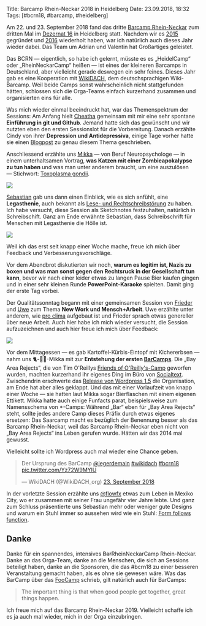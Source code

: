 Title: Barcamp Rhein-Neckar 2018 in Heidelberg
Date: 23.09.2018, 18:32
Tags: [#bcrn18, #barcamp, #heidelberg]

Am 22. und 23. September 2018 fand das dritte [Barcamp Rhein-Neckar](https://barcamp-rhein-neckar.de) zum dritten Mal im [Dezernat 16](http://www.dezernat16.de) in Heidelberg statt. Nachdem wir es [2015](/2015/bcrn15/) gegründet und [2016](/2016/barcamp-rhein-neckar-2016-in-heidelberg/) wiederholt haben, war ich natürlich auch dieses Jahr wieder dabei. Das Team um Adrian und Valentin hat Großartiges geleistet.

Das BCRN — eigentlich, so habe ich gelernt, müsste es es „HeidelCamp“ oder „RheinNeckarCamp“ heißen — ist eines der kleineren Barcamps in Deutschland, aber vielleicht gerade deswegen ein sehr feines. Dieses Jahr gab es eine Kooperation mit [WikiDACH](https://de.wikipedia.org/wiki/Wikipedia:WikiDACH/2018), dem deutschsprachigen Wiki-Barcamp. Weil beide Camps sonst wahrscheinlich nicht stattgefunden hätten, schlossen sich die Orga-Teams einfach kurzerhand zusammen und organisierten eins für alle.

Was mich wieder einmal beeindruckt hat, war das Themenspektrum der Sessions: Am Anfang hielt [Cheatha](https://chaos.social/@cheatha) gemeinsam mit mir eine sehr spontane **Einführung in git und Github**. Jemand hatte sich das gewünscht und wir nutzten eben den ersten Sessionslot für die Vorbereitung. Danach erzählte Cindy von ihrer **Depression und Antidepressiva**, einige Tage vorher hatte sie einen [Blogpost](https://piranhapudel.de/antidepressiva-ein-persoenlicher-bericht-wspd2018/) zu genau diesem Thema geschrieben.

Anschliessend erzählte uns [Mikka](https://twitter.com/legerdemain) — von Beruf Neuropsychologe — in einem unterhaltsamen Vortrag, **was Katzen mit einer Zombieapokalypse zu tun haben** und was man unter anderem braucht, um eine auszulösen — Stichwort: [Toxoplasma gondii](https://de.wikipedia.org/wiki/Toxoplasma_gondii).

![](BCRN18_Toxoplasma_gondii.jpeg)

[Sebastian](https://twitter.com/seppini) gab uns dann einen Einblick, wie es sich anfühlt, eine **Legasthenie**, auch bekannt als [Lese- und Rechtschreibstörung](https://de.wikipedia.org/wiki/Lese-_und_Rechtschreibstörung) zu haben. Ich habe versucht, diese Session als Sketchnotes festzuhalten, natürlich in Schreibschift. Ganz am Ende erwähnte Sebastian, dass Schreibschrift für Menschen mit Legasthenie die Hölle ist.

![](BCRN18_Legasthenie.jpeg)

Weil ich das erst seit knapp einer Woche mache, freue ich mich über Feedback und Verbesserungsvorschläge.

Vor dem Abendbrot diskutierten wir noch, **warum es legitim ist, Nazis zu boxen und was man sonst gegen den Rechtsruck in der Gesellschaft tun kann**, bevor wir nach einer leider etwas zu langen Pause Bier kaufen gingen und in einer sehr kleinen Runde **PowerPoint-Karaoke** spielten. Damit ging der erste Tag vorbei.

Der Qualitätssonntag begann mit einer gemeinsamen Session von [Frieder](https://twitter.com/ittnerfa) und [Uwe](https://twitter.com/uwebartholomaei) zum Thema **New Work und Mensch+Arbeit**. Uwe erzählte unter anderem, wie [pro clima](https://twitter.com/proclimaDE) aufgebaut ist und Frieder sprach etwas genereller über neue Arbeit. Auch hier habe ich mich wieder versucht, die Session aufzuzeichnen und auch hier freue ich mich über Feedback:

![](BCRN18_Mensch_Arbeit.jpeg)

Vor dem Mittagessen — es gab Kartoffel-Kürbis-Eintopf mit Kichererbsen — nahm uns 🐈-🧟‍♀️-Mikka mit zur **Entstehung der ersten [BarCamps](http://barcamp.org/w/page/400184/BarCamp)**. Die „Bay Area Rejects“, die von Tim O'Reillys [Friends of O'Reilly's-Camp](https://en.wikipedia.org/wiki/Foo_Camp) geworfen wurden, machten kurzerhand ihr eigenes Ding im Büro von [Socialtext](https://en.wikipedia.org/wiki/Socialtext). Zwischendrin erschwerte das [Release von Wordpress 1.5](https://wordpress.org/news/2005/02/strayhorn/) die Organisation, am Ende hat aber alles geklappt. Und das mit einer Vorlaufzeit von knapp einer Woche — sie hatten laut Mikka sogar Bierflaschen mit einem eigenen Ettikett. Mikka hatte auch einige Funfacts parat, beispielsweise zum Namensschema von \*-Camps: Während „Bar“ eben für „Bay Area Rejects“ steht, sollte jedes andere Camp dieses Präfix durch etwas eigenes ersetzen: Das Saarcamp macht es bezüglich der Benennung besser als das Barcamp Rhein-Neckar, weil das Barcamp Rhein-Neckar eben nicht von „Bay Area Rejects“ ins Leben gerufen wurde. Hätten wir das 2014 mal gewusst.

Vielleicht sollte ich Wordpress auch mal wieder eine Chance geben.

<blockquote class="twitter-tweet" data-lang="de"><p lang="de" dir="ltr">Der Ursprung des BarCamp <a href="https://twitter.com/legerdemain?ref_src=twsrc%5Etfw">@legerdemain</a> <a href="https://twitter.com/hashtag/wikidach?src=hash&amp;ref_src=twsrc%5Etfw">#wikidach</a> <a href="https://twitter.com/hashtag/bcrn18?src=hash&amp;ref_src=twsrc%5Etfw">#bcrn18</a> <a href="https://t.co/Yz72W9MYlU">pic.twitter.com/Yz72W9MYlU</a></p>&mdash; WikiDACH (@WikiDACH_org) <a href="https://twitter.com/WikiDACH_org/status/1043799482746335233?ref_src=twsrc%5Etfw">23. September 2018</a></blockquote> <script async src="https://platform.twitter.com/widgets.js" charset="utf-8"></script> 

In der vorletzte Session erzählte uns [@flowfx](https://chaos.social/@flowfx) etwas zum Leben in Mexiko City, wo er zusammen mit seiner Frau ungefähr vier Jahre lebte. Und ganz zum Schluss präsentierte uns Sebastian mehr oder weniger gute Designs und warum ein Stuhl immer so aussehen wird wie ein Stuhl: [Form follows function](https://de.wikipedia.org/wiki/Form_follows_function).

## Danke

Danke für ein spannendes, intensives <del>Bar</del>RheinNeckarCamp Rhein-Neckar. Danke an das Orga-Team, danke an die Menschen, die sich an Sessions beteiligt haben, danke an die Sponsoren, die das #bcrn18 zu einer besseren Veranstaltung gemacht haben, als es ohne sie gewesen wäre. Was das BarCamp über das [FooCamp](http://barcamp.org/w/page/402874/FooCamp) schrieb, gilt natürlich auch für BarCamps:


> The important thing is that when good people get together, great things happen.

Ich freue mich auf das Barcamp Rhein-Neckar 2019. Vielleicht schaffe ich es ja auch mal wieder, mich in der Orga einzubringen. 
